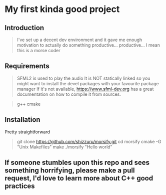# My first kinda good project

## Introduction

> I've set up a decent dev environment and it gave me enough motivation to actually do something productive...
> productive... I mean this is a morse coder

## Requirements

> SFML2 is used to play the audio
> It is NOT statically linked so you might want to install the devel packages with your favourite package manager
> If it's not available, https://www.sfml-dev.org has a great documentation on how to compile it from sources.

> g++
> cmake

## Installation

Pretty straightforward
> git clone https://github.com/shizzuru/morsify.git
> cd morsify
> cmake -G "Unix Makefiles"
> make
> ./morsify "Hello world"

## If someone stumbles upon this repo and sees something horrifying, please make a pull request, I'd love to learn more about C++ good practices